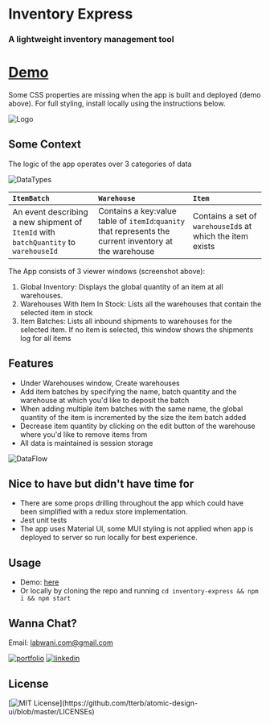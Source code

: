 # Inventory Express

### A lightweight inventory management tool
# [Demo](https://main.d3bjqfdm8plgib.amplifyapp.com/)

Some CSS properties are missing when the app is built and deployed (demo above). For full styling, install locally using the instructions below.

![Logo](https://inventory-express.s3.us-east-2.amazonaws.com/Screen+Shot+2022-01-22+at+5.56.34+PM.png)





## Some Context

The logic of the app operates over 3 categories of data

![DataTypes](https://inventory-express.s3.us-east-2.amazonaws.com/Screen+Shot+2022-01-22+at+6.40.11+PM.png)


| `ItemBatch`|    `Warehouse`              |      `Item`                 |
| :-------- | :------------------------- | :------------------------- |
| An event describing a new shipment of `ItemId` with `batchQuantity` to `warehouseId` | Contains a key:value table of `itemId`:`quanity` that represents the current inventory at the warehouse  |  Contains a set of `warehouseId`s at which the item exists |

The App consists of 3 viewer windows (screenshot above):
1. Global Inventory: Displays the global quantity of an item at all warehouses. 
2. Warehouses With Item In Stock: Lists all the warehouses that contain the selected item in stock
3. Item Batches: Lists all inbound shipments to warehouses for the selected item. 
   If no item is selected, this window shows the shipments log for all items


## Features

* Under Warehouses window, Create warehouses
* Add item batches by specifying the name, batch quantity and the warehouse at which you'd like to deposit the batch
* When adding multiple item batches with the same name, the global quantity of the item is incremented by the size the item batch added
* Decrease item quantity by clicking on the edit button of the warehouse where you'd like to remove items from
* All data is maintained is session storage

![DataFlow](https://inventory-express.s3.us-east-2.amazonaws.com/Screen+Shot+2022-01-22+at+6.45.57+PM.png)


## Nice to have but didn't have time for

* There are some props drilling throughout the app which could have been simplified with a redux store implementation.
* Jest unit tests
* The app uses Material UI, some MUI styling is not applied when app is deployed to server so run locally for best experience.



## Usage

* Demo: [here](https://main.d3bjqfdm8plgib.amplifyapp.com/)
* Or locally by cloning the repo and running `cd inventory-express && npm i && npm start`



## Wanna Chat?

Email: labwani.com@gmail.com

[![portfolio](https://img.shields.io/badge/my_portfolio-000?style=for-the-badge&logo=ko-fi&logoColor=white)](https://www.labwani.com/)
[![linkedin](https://img.shields.io/badge/linkedin-0A66C2?style=for-the-badge&logo=linkedin&logoColor=white)](https://www.linkedin.com/in/abdulnaser-allabwani/)

## License

[![MIT License](https://img.shields.io/apm/l/atomic-design-ui.svg?)](https://github.com/tterb/atomic-design-ui/blob/master/LICENSEs)
